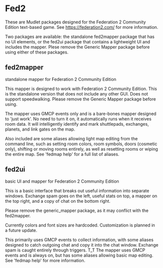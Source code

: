 # Fed2
These are Mudlet packages designed for the Federation 2 Community Edition text-based game. See https://federation2.com/ for more information.

Two packages are available: the standalone fed2mapper package that has no UI elements, or the fed2ui package that contains a lightweight UI and includes the mapper. Plese remove the Generic Mapper package before using either of these packages.

## fed2mapper

standalone mapper for Federation 2 Community Edition

This mapper is designed to work with Federation 2 Community Edition. This is the standalone version that does not include any other GUI. Does not support speedwalking. Please remove the Generic Mapper package before using.

The mapper uses GMCP events only and is a bare-bones mapper designed to 'just work'. No need to turn it on, it automatically runs when it receives room data. It will intelligently identify and mark shuttlepads, exchanges, planets, and link gates on the map.

Also included are some aliases allowing light map editing from the command line, such as setting room colors, room symbols, doors (cosmetic only), shifting or moving rooms entirely, as well as resetting rooms or wiping the entire map. See 'fedmap help' for a full list of aliases.

## fed2ui

basic UI and mapper for Federation 2 Community Edition

This is a basic interface that breaks out useful information into separate windows. Exchange spam goes on the left, useful stats on top, a mapper on the top right, and a copy of chat on the bottom right.

Please remove the generic_mapper package, as it may conflict with the fed2mapper.

Currently colors and font sizes are hardcoded. Customization is planned in a future update.

This primarily uses GMCP events to collect information, with some aliases designed to catch outgoing chat and copy it into the chat window. Exchange spam is caught entirely through triggers. T_T The mapper uses GMCP events and is always on, but has some aliases allowing basic map editing. See 'fedmap help' for more information.
